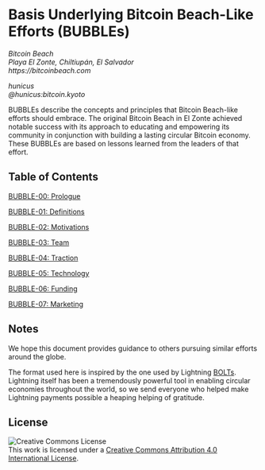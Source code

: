 # Basis Underlying Bitcoin Beach-Like Efforts (BUBBLEs)

_Bitcoin Beach_<br>
_Playa El Zonte, Chiltiupán, El Salvador_<br>
_https://bitcoinbeach.com_

_hunicus_<br>
_@hunicus:bitcoin.kyoto_

BUBBLEs describe the concepts and principles that Bitcoin Beach-like efforts should embrace. The original Bitcoin Beach in El Zonte achieved notable success with its approach to educating and empowering its community in conjunction with building a lasting circular Bitcoin economy. These BUBBLEs are based on lessons learned from the leaders of that effort.

## Table of Contents

[BUBBLE-00: Prologue](./bubble-00.md)

[BUBBLE-01: Definitions](./bubble-01.md)

[BUBBLE-02: Motivations](./bubble-02.md)

[BUBBLE-03: Team](./bubble-03.md)

[BUBBLE-04: Traction](./bubble-04.md)

[BUBBLE-05: Technology](./bubble-05.md)

[BUBBLE-06: Funding](./bubble-06.md)

[BUBBLE-07: Marketing](./bubble-07.md)

## Notes

We hope this document provides guidance to others pursuing similar efforts around the globe.

The format used here is inspired by the one used by Lightning [BOLTs](https://github.com/lightning/bolts). Lightning itself has been a tremendously powerful tool in enabling circular economies throughout the world, so we send everyone who helped make Lightning payments possible a heaping helping of gratitude.

## License

![Creative Commons License](https://i.creativecommons.org/l/by/4.0/88x31.png "License CC-BY")
<br>
This work is licensed under a [Creative Commons Attribution 4.0 International License](http://creativecommons.org/licenses/by/4.0/).